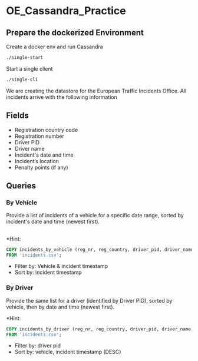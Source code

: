 # OE_Cassandra_Practice

## Prepare the dockerized Environment

Create a docker env and run Cassandra
```bash
./single-start
```

Start a single client
``` bash
./single-cli
```

We are creating the datastore for the European Traffic Incidents Office. All incidents arrive with the following information

## Fields
* Registration country code
* Registration number
* Driver PID
* Driver name
* Incident's date and time
* Incident’s location
* Penalty points (if any)

## Queries

### By Vehicle

Provide a list of incidents of a vehicle for a specific date range, sorted by incident's date and time (newest first).

##

*Hint: 

```sql
COPY incidents_by_vehicle (reg_nr, reg_country, driver_pid, driver_name, incident_time, incident_location, penality_points) 
FROM 'incidents.csv';
```

* Filter by: Vehicle & incident timestamp
* Sort by: incident timestamp


### By Driver

Provide the same list for a driver (identified by Driver PID), sorted by vehicle, then by date and time (newest first).

*Hint: 

```sql
COPY incidents_by_driver (reg_nr, reg_country, driver_pid, driver_name, incident_time, incident_location, penality_points) 
FROM 'incidents.csv';
```

* Filter by: driver pid
* Sort by: vehicle, incident timestamp (DESC)



